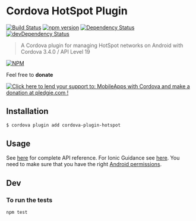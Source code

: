 # Cordova HotSpot Plugin


[![Build Status](https://travis-ci.org/hypery2k/cordova-hotspot-plugin.svg?branch=master)](https://travis-ci.org/hypery2k/cordova-hotspot-plugin) [![npm version](https://badge.fury.io/js/cordova-plugin-hotspot.svg)](http://badge.fury.io/js/cordova-plugin-hotspot) [![Dependency Status](https://david-dm.org/hypery2k/cordova-hotspot-plugin.svg)](https://david-dm.org/hypery2k/cordova-hotspot-plugin) [![devDependency Status](https://david-dm.org/hypery2k/cordova-hotspot-plugin/dev-status.svg)](https://david-dm.org/hypery2k/cordova-hotspot-plugin#info=devDependencies) 

> A Cordova plugin for managing HotSpot networks on Android with Cordova 3.4.0 / API Level 19
 
[![NPM](https://nodei.co/npm/cordova-plugin-hotspot.png?downloads=true&downloadRank=true&stars=true)](https://nodei.co/npm/cordova-plugin-hotspot/)



Feel free to **donate**

<a href='https://pledgie.com/campaigns/25442'><img alt='Click here to lend your support to: MobileApps with Cordova and make a donation at pledgie.com !' src='https://pledgie.com/campaigns/25442.png?skin_name=chrome' border='0' ></a>
<a target="_blank" href="https://www.paypal.com/cgi-bin/webscr?cmd=_s-xclick&hosted_button_id=AGPGLZYNV6Y5S">
<img alt="" border="0" src="https://www.paypalobjects.com/de_DE/DE/i/btn/btn_donateCC_LG.gif"/>
</img></a>

## Installation

```bash
$ cordova plugin add cordova-plugin-hotspot
```
## Usage

See [here](./PLUGIN_USAGE.MD) for complete API reference.
For Ionic Guidance see [here](https://github.com/hypery2k/cordova-hotspot-plugin/wiki/Ionic-usage).
You need to make sure that you have the right [Android permissions](https://github.com/hypery2k/cordova-hotspot-plugin/wiki/Android-Configuration).

## Dev

### To run the tests

```bash
npm test
```
